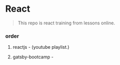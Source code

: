 # React

> This repo is react training from lessons online.

### order

1. reactjs - (youtube playlist.)

2. gatsby-bootcamp - 